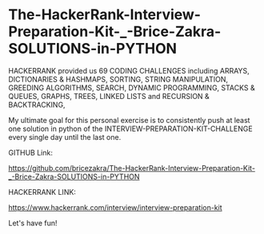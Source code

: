 
# The-HackerRank-Interview-Preparation-Kit-_-Brice-Zakra-SOLUTIONS-in-PYTHON





HACKERRANK provided us 69 CODING CHALLENGES including ARRAYS, DICTIONARIES & HASHMAPS, SORTING, STRING MANIPULATION, GREEDING ALGORITHMS, SEARCH, DYNAMIC PROGRAMMING, STACKS & QUEUES, GRAPHS, TREES, LINKED LISTS and RECURSION & BACKTRACKING, 





My ultimate goal for this personal exercise is to consistently push at least one solution in python of the INTERVIEW-PREPARATION-KIT-CHALLENGE every single day until the last one.





GITHUB Link:

https://github.com/bricezakra/The-HackerRank-Interview-Preparation-Kit-_-Brice-Zakra-SOLUTIONS-in-PYTHON


HACKERRANK LINK:

https://www.hackerrank.com/interview/interview-preparation-kit




Let's have fun!

